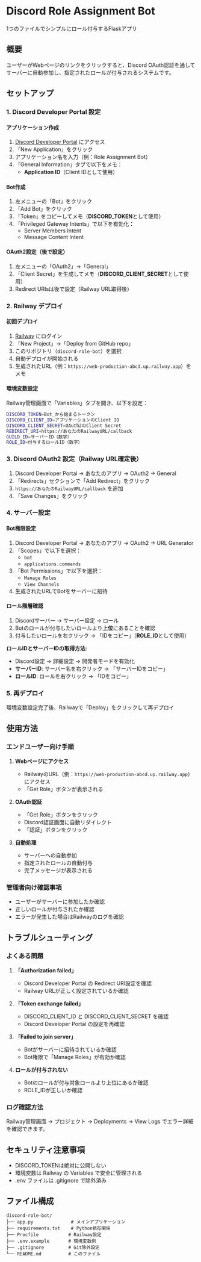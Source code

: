 # Discord Role Assignment Bot

1つのファイルでシンプルにロール付与するFlaskアプリ

## 概要

ユーザーがWebページのリンクをクリックすると、Discord OAuth認証を通してサーバーに自動参加し、指定されたロールが付与されるシステムです。

## セットアップ

### 1. Discord Developer Portal 設定

#### アプリケーション作成
1. [Discord Developer Portal](https://discord.com/developers/applications) にアクセス
2. 「New Application」をクリック
3. アプリケーション名を入力（例：Role Assignment Bot）
4. 「General Information」タブで以下をメモ：
   - **Application ID**（Client IDとして使用）

#### Bot作成
1. 左メニューの「Bot」をクリック
2. 「Add Bot」をクリック
3. 「Token」をコピーしてメモ（**DISCORD_TOKEN**として使用）
4. 「Privileged Gateway Intents」で以下を有効化：
   - Server Members Intent
   - Message Content Intent

#### OAuth2設定（後で設定）
1. 左メニューの「OAuth2」→「General」
2. 「Client Secret」を生成してメモ（**DISCORD_CLIENT_SECRET**として使用）
3. Redirect URIsは後で設定（Railway URL取得後）

### 2. Railway デプロイ

#### 初回デプロイ
1. [Railway](https://railway.app) にログイン
2. 「New Project」→「Deploy from GitHub repo」
3. このリポジトリ（`discord-role-bot`）を選択
4. 自動デプロイが開始される
5. 生成されたURL（例：`https://web-production-abcd.up.railway.app`）をメモ

#### 環境変数設定
Railway管理画面で「Variables」タブを開き、以下を設定：

```bash
DISCORD_TOKEN=Bot_から始まるトークン
DISCORD_CLIENT_ID=アプリケーションのClient ID
DISCORD_CLIENT_SECRET=OAuth2のClient Secret
REDIRECT_URI=https://あなたのRailwayURL/callback
GUILD_ID=サーバーID（数字）
ROLE_ID=付与するロールID（数字）
```

### 3. Discord OAuth2 設定（Railway URL確定後）

1. Discord Developer Portal → あなたのアプリ → OAuth2 → General
2. 「Redirects」セクションで「Add Redirect」をクリック
3. `https://あなたのRailwayURL/callback` を追加
4. 「Save Changes」をクリック

### 4. サーバー設定

#### Bot権限設定
1. Discord Developer Portal → あなたのアプリ → OAuth2 → URL Generator
2. 「Scopes」で以下を選択：
   - `bot`
   - `applications.commands`
3. 「Bot Permissions」で以下を選択：
   - `Manage Roles`
   - `View Channels`
4. 生成されたURLでBotをサーバーに招待

#### ロール階層確認
1. Discordサーバー → サーバー設定 → ロール
2. Botのロールが付与したいロールより**上位**にあることを確認
3. 付与したいロールを右クリック → 「IDをコピー」（**ROLE_ID**として使用）

**ロールIDとサーバーIDの取得方法:**
- Discord設定 → 詳細設定 → 開発者モードを有効化
- **サーバーID**: サーバー名を右クリック → 「サーバーIDをコピー」
- **ロールID**: ロールを右クリック → 「IDをコピー」

### 5. 再デプロイ

環境変数設定完了後、Railwayで「Deploy」をクリックして再デプロイ

## 使用方法

### エンドユーザー向け手順

1. **Webページにアクセス**
   - RailwayのURL（例：`https://web-production-abcd.up.railway.app`）にアクセス
   - 「Get Role」ボタンが表示される

2. **OAuth認証**
   - 「Get Role」ボタンをクリック
   - Discord認証画面に自動リダイレクト
   - 「認証」ボタンをクリック

3. **自動処理**
   - サーバーへの自動参加
   - 指定されたロールの自動付与
   - 完了メッセージが表示される

### 管理者向け確認事項

- ユーザーがサーバーに参加したか確認
- 正しいロールが付与されたか確認
- エラーが発生した場合はRailwayのログを確認

## トラブルシューティング

### よくある問題

1. **「Authorization failed」**
   - Discord Developer Portal の Redirect URI設定を確認
   - Railway URLが正しく設定されているか確認

2. **「Token exchange failed」**
   - DISCORD_CLIENT_ID と DISCORD_CLIENT_SECRET を確認
   - Discord Developer Portal の設定を再確認

3. **「Failed to join server」**
   - Botがサーバーに招待されているか確認
   - Bot権限で「Manage Roles」が有効か確認

4. **ロールが付与されない**
   - Botのロールが付与対象ロールより上位にあるか確認
   - ROLE_IDが正しいか確認

### ログ確認方法

Railway管理画面 → プロジェクト → Deployments → View Logs でエラー詳細を確認できます。

## セキュリティ注意事項

- DISCORD_TOKENは絶対に公開しない
- 環境変数は Railway の Variables で安全に管理される
- .env ファイルは .gitignore で除外済み

## ファイル構成

```
discord-role-bot/
├── app.py              # メインアプリケーション
├── requirements.txt    # Python依存関係
├── Procfile           # Railway設定
├── .env.example       # 環境変数例
├── .gitignore         # Git除外設定
└── README.md          # このファイル
```